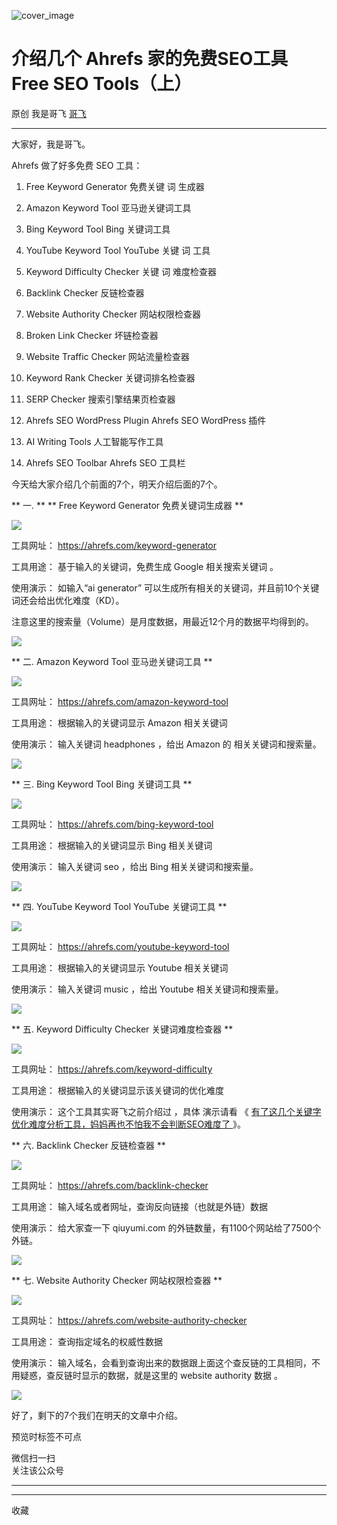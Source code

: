 ![cover_image](https://mmbiz.qpic.cn/sz_mmbiz_jpg/LBrX00GQeictpqAwSibx616NLKuZW6whYd3uBKRc0yN5lAWk7stULd5v3z0UU4R0yicvXApBXhyuZkkLMFBrPGnAA/0?wx_fmt=jpeg)

#  介绍几个 Ahrefs 家的免费SEO工具 Free SEO Tools（上）

原创  我是哥飞  [ 哥飞 ](javascript:void\(0\);)

__ _ _ _ _

大家好，我是哥飞。  

Ahrefs 做了好多免费 SEO 工具：

  1. Free Keyword Generator 免费关键  词  生成器 

  2. Amazon Keyword Tool 亚马逊关键词工具 

  3. Bing Keyword Tool Bing 关键词工具 

  4. YouTube Keyword Tool YouTube 关键  词  工具 

  5. Keyword Difficulty Checker 关键  词  难度检查器 

  6. Backlink Checker 反链检查器 

  7. Website Authority Checker 网站权限检查器 

  8. Broken Link Checker 坏链检查器 

  9. Website Traffic Checker 网站流量检查器 

  10. Keyword Rank Checker 关键词排名检查器 

  11. SERP Checker 搜索引擎结果页检查器 

  12. Ahrefs SEO WordPress Plugin Ahrefs SEO WordPress 插件 

  13. AI Writing Tools 人工智能写作工具 

  14. Ahrefs SEO Toolbar Ahrefs SEO 工具栏 

  

今天给大家介绍几个前面的7个，明天介绍后面的7个。  

** 一.  ** ** Free Keyword Generator 免费关键词生成器  **

![](https://mmbiz.qpic.cn/sz_mmbiz_png/LBrX00GQeictpqAwSibx616NLKuZW6whYdFxWGfWmwnzCbV5wfHLibYhaVicwxqXsZnjAfzQ4Q9AmyOEWs3OXWpH0A/640?wx_fmt=png)

工具网址：  https://ahrefs.com/keyword-generator  

工具用途：  基于输入的关键词，免费生成 Google 相关搜索关键词 。  

使用演示：  如输入“ai generator” 可以生成所有相关的关键词，并且前10个关键词还会给出优化难度（KD）。

注意这里的搜索量（Volume）是月度数据，用最近12个月的数据平均得到的。  

![](https://mmbiz.qpic.cn/sz_mmbiz_png/LBrX00GQeictpqAwSibx616NLKuZW6whYdELScU7alajvCgDJaapEqWUl58TNtiajjic7SA2zxaUWrsYibT77iakPEsQ/640?wx_fmt=png)

  

** 二.  Amazon Keyword Tool 亚马逊关键词工具  **

![](https://mmbiz.qpic.cn/sz_mmbiz_png/LBrX00GQeictpqAwSibx616NLKuZW6whYdvOCibbBULRxQJ3qrHibzRkoYibkxEtO9PX1JFcFJ0MpJFAQAOXg5ZWgVQ/640?wx_fmt=png)

工具网址：  https://ahrefs.com/amazon-keyword-tool

工具用途：  根据输入的关键词显示  Amazon  相关关键词  

使用演示：  输入关键词 headphones ，给出  Amazon 的  相关关键词和搜索量。

![](https://mmbiz.qpic.cn/sz_mmbiz_png/LBrX00GQeictpqAwSibx616NLKuZW6whYdsAJ5yNl3oErFDuh0fDo1Rl0m3vpK8yWhaGCaYORAMiaCyE5ux7Eqib9w/640?wx_fmt=png)

  

** 三.  Bing Keyword Tool Bing 关键词工具  **

![](https://mmbiz.qpic.cn/sz_mmbiz_png/LBrX00GQeictpqAwSibx616NLKuZW6whYdPvzmRC5mhVmjHPJDG079gQZ9oLsI4qavb6gqJTGB6EbWFWdKOZiaMaQ/640?wx_fmt=png)

工具网址：  https://ahrefs.com/bing-keyword-tool

工具用途：  根据输入的关键词显示 Bing 相关关键词  

使用演示：  输入关键词 seo ，给出 Bing 相关关键词和搜索量。

![](https://mmbiz.qpic.cn/sz_mmbiz_png/LBrX00GQeictpqAwSibx616NLKuZW6whYdI8YPOoaZJXw017qjiavN4Synia6TXFj8qyEj1zgJ5ZibO8ia09vUmpWcag/640?wx_fmt=png)

  

** 四.  YouTube Keyword Tool YouTube 关键词工具  **

![](https://mmbiz.qpic.cn/sz_mmbiz_png/LBrX00GQeictpqAwSibx616NLKuZW6whYd1EBeVNHqvgGfv6YuUr09G8OvcW1BWGPoGpiax7GtsnHicH85BeP2jbAQ/640?wx_fmt=png)

工具网址：  https://ahrefs.com/youtube-keyword-tool

工具用途：  根据输入的关键词显示 Youtube 相关关键词  

使用演示：  输入关键词  music  ，给出  Youtube  相关关键词和搜索量。

![](https://mmbiz.qpic.cn/sz_mmbiz_png/LBrX00GQeictpqAwSibx616NLKuZW6whYd0uyiatbLtbE1QRutaHiandLYxNahuZmiae1jO6YWEJ3Ew09ukKkKzGEIg/640?wx_fmt=png)

  

** 五.  Keyword Difficulty Checker 关键词难度检查器  **

![](https://mmbiz.qpic.cn/sz_mmbiz_png/LBrX00GQeictpqAwSibx616NLKuZW6whYdkjGzXia8R65GicYibmU1pxpVQq2WCW33FkAbBt7ibt7kv32sZFlqKR4skg/640?wx_fmt=png)

工具网址：  https://ahrefs.com/keyword-difficulty

工具用途：  根据输入的关键词显示该关键词的优化难度  

使用演示：  这个工具其实哥飞之前介绍过  ，具体  演示请看  《  [ 有了这几个关键字优化难度分析工具，妈妈再也不怕我不会判断SEO难度了
](http://mp.weixin.qq.com/s?__biz=MjM5OTIzMzYyMA==&mid=2650079599&idx=1&sn=f131fb62e528ead77ef5e48b0223121c&chksm=bf3f30548848b942487ffc1b4f6832df930d3dade70115f52754566d621440dd4eaec9874a98&scene=21#wechat_redirect)
》。

  

** 六.  Backlink Checker 反链检查器  **

![](https://mmbiz.qpic.cn/sz_mmbiz_png/LBrX00GQeictpqAwSibx616NLKuZW6whYdO4yOuAqRH0jnh6EhA2jX0wbelHnY78FicTebxQngcOW8Sn6oNibgGXQA/640?wx_fmt=png)

工具网址：  https://ahrefs.com/backlink-checker

工具用途：  输入域名或者网址，查询反向链接（也就是外链）数据  

使用演示：  给大家查一下 qiuyumi.com 的外链数量，有1100个网站给了7500个外链。

![](https://mmbiz.qpic.cn/sz_mmbiz_png/LBrX00GQeictpqAwSibx616NLKuZW6whYdp9VMQawrSO1Xad9CzI81l1Cvg1BjTH2An8M1XgcFQrhmeyibNUDA1RQ/640?wx_fmt=png)

  

** 七.  Website Authority Checker 网站权限检查器  **

![](https://mmbiz.qpic.cn/sz_mmbiz_png/LBrX00GQeictpqAwSibx616NLKuZW6whYdgxoFM0M6X4R1apM9anSUthKuG2YUBXZjdTlyLKVao5NriaK2an4BVPg/640?wx_fmt=png)

工具网址：  https://ahrefs.com/website-authority-checker

工具用途：  查询指定域名的权威性数据  

使用演示：  输入域名，会看到查询出来的数据跟上面这个查反链的工具相同，不用疑惑，查反链时显示的数据，就是这里的  website authority 数据
。

![](https://mmbiz.qpic.cn/sz_mmbiz_png/LBrX00GQeictpqAwSibx616NLKuZW6whYdgKb0z3iaxPGfGHI7yP1hAtA6DQr98jT7M1CLzZohd7l4CgkEq9O8CWg/640?wx_fmt=png)

  

好了，剩下的7个我们在明天的文章中介绍。  

预览时标签不可点

微信扫一扫  
关注该公众号





****



****



  收藏

